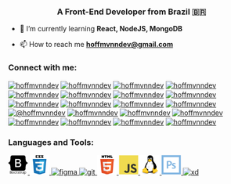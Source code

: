 <h3 align="center">A Front-End Developer from Brazil 🇧🇷 </h3>

- 🌱 I’m currently learning **React, NodeJS, MongoDB**

- 📫 How to reach me **hoffmvnndev@gmail.com**

<h3 align="left">Connect with me:</h3>
<p align="left">
<a href="https://codepen.io/hoffmvnndev" target="blank"><img align="center" src="https://raw.githubusercontent.com/rahuldkjain/github-profile-readme-generator/master/src/images/icons/Social/codepen.svg" alt="hoffmvnndev" height="30" width="40" /></a>
<a href="https://dev.to/hoffmvnndev" target="blank"><img align="center" src="https://raw.githubusercontent.com/rahuldkjain/github-profile-readme-generator/master/src/images/icons/Social/devto.svg" alt="hoffmvnndev" height="30" width="40" /></a>
<a href="https://twitter.com/hoffmvnndev" target="blank"><img align="center" src="https://raw.githubusercontent.com/rahuldkjain/github-profile-readme-generator/master/src/images/icons/Social/twitter.svg" alt="hoffmvnndev" height="30" width="40" /></a>
<a href="https://linkedin.com/in/hoffmvnndev" target="blank"><img align="center" src="https://raw.githubusercontent.com/rahuldkjain/github-profile-readme-generator/master/src/images/icons/Social/linked-in-alt.svg" alt="hoffmvnndev" height="30" width="40" /></a>
<a href="https://stackoverflow.com/users/hoffmvnndev" target="blank"><img align="center" src="https://raw.githubusercontent.com/rahuldkjain/github-profile-readme-generator/master/src/images/icons/Social/stack-overflow.svg" alt="hoffmvnndev" height="30" width="40" /></a>
<a href="https://codesandbox.com/hoffmvnndev" target="blank"><img align="center" src="https://raw.githubusercontent.com/rahuldkjain/github-profile-readme-generator/master/src/images/icons/Social/codesandbox.svg" alt="hoffmvnndev" height="30" width="40" /></a>
<a href="https://kaggle.com/hoffmvnndev" target="blank"><img align="center" src="https://raw.githubusercontent.com/rahuldkjain/github-profile-readme-generator/master/src/images/icons/Social/kaggle.svg" alt="hoffmvnndev" height="30" width="40" /></a>
<a href="https://fb.com/hoffmvnndev" target="blank"><img align="center" src="https://raw.githubusercontent.com/rahuldkjain/github-profile-readme-generator/master/src/images/icons/Social/facebook.svg" alt="hoffmvnndev" height="30" width="40" /></a>
<a href="https://instagram.com/hoffmvnndev" target="blank"><img align="center" src="https://raw.githubusercontent.com/rahuldkjain/github-profile-readme-generator/master/src/images/icons/Social/instagram.svg" alt="hoffmvnndev" height="30" width="40" /></a>
<a href="https://dribbble.com/hoffmvnndev" target="blank"><img align="center" src="https://raw.githubusercontent.com/rahuldkjain/github-profile-readme-generator/master/src/images/icons/Social/dribbble.svg" alt="hoffmvnndev" height="30" width="40" /></a>
<a href="https://www.behance.net/hoffmvnndev" target="blank"><img align="center" src="https://raw.githubusercontent.com/rahuldkjain/github-profile-readme-generator/master/src/images/icons/Social/behance.svg" alt="hoffmvnndev" height="30" width="40" /></a>
<a href="https://hashnode.com/hoffmvnndev" target="blank"><img align="center" src="https://raw.githubusercontent.com/rahuldkjain/github-profile-readme-generator/master/src/images/icons/Social/hashnode.svg" alt="hoffmvnndev" height="30" width="40" /></a>
<a href="https://medium.com/@hoffmvnndev" target="blank"><img align="center" src="https://raw.githubusercontent.com/rahuldkjain/github-profile-readme-generator/master/src/images/icons/Social/medium.svg" alt="@hoffmvnndev" height="30" width="40" /></a>
<a href="https://www.youtube.com/c/hoffmvnndev" target="blank"><img align="center" src="https://raw.githubusercontent.com/rahuldkjain/github-profile-readme-generator/master/src/images/icons/Social/youtube.svg" alt="hoffmvnndev" height="30" width="40" /></a>
<a href="https://www.codechef.com/users/hoffmvnndev" target="blank"><img align="center" src="https://cdn.jsdelivr.net/npm/simple-icons@3.1.0/icons/codechef.svg" alt="hoffmvnndev" height="30" width="40" /></a>
<a href="https://www.hackerrank.com/hoffmvnndev" target="blank"><img align="center" src="https://raw.githubusercontent.com/rahuldkjain/github-profile-readme-generator/master/src/images/icons/Social/hackerrank.svg" alt="hoffmvnndev" height="30" width="40" /></a>
<a href="https://codeforces.com/profile/hoffmvnndev" target="blank"><img align="center" src="https://raw.githubusercontent.com/rahuldkjain/github-profile-readme-generator/master/src/images/icons/Social/codeforces.svg" alt="hoffmvnndev" height="30" width="40" /></a>
<a href="https://www.leetcode.com/hoffmvnndev" target="blank"><img align="center" src="https://raw.githubusercontent.com/rahuldkjain/github-profile-readme-generator/master/src/images/icons/Social/leet-code.svg" alt="hoffmvnndev" height="30" width="40" /></a>
<a href="https://www.hackerearth.com/hoffmvnndev" target="blank"><img align="center" src="https://raw.githubusercontent.com/rahuldkjain/github-profile-readme-generator/master/src/images/icons/Social/hackerearth.svg" alt="hoffmvnndev" height="30" width="40" /></a>
<a href="https://www.topcoder.com/members/hoffmvnndev" target="blank"><img align="center" src="https://raw.githubusercontent.com/rahuldkjain/github-profile-readme-generator/master/src/images/icons/Social/topcoder.svg" alt="hoffmvnndev" height="30" width="40" /></a>
</p>

<h3 align="left">Languages and Tools:</h3>
<p align="left"> <a href="https://getbootstrap.com" target="_blank" rel="noreferrer"> <img src="https://raw.githubusercontent.com/devicons/devicon/master/icons/bootstrap/bootstrap-plain-wordmark.svg" alt="bootstrap" width="40" height="40"/> </a> <a href="https://www.w3schools.com/css/" target="_blank" rel="noreferrer"> <img src="https://raw.githubusercontent.com/devicons/devicon/master/icons/css3/css3-original-wordmark.svg" alt="css3" width="40" height="40"/> </a> <a href="https://www.figma.com/" target="_blank" rel="noreferrer"> <img src="https://www.vectorlogo.zone/logos/figma/figma-icon.svg" alt="figma" width="40" height="40"/> </a> <a href="https://git-scm.com/" target="_blank" rel="noreferrer"> <img src="https://www.vectorlogo.zone/logos/git-scm/git-scm-icon.svg" alt="git" width="40" height="40"/> </a> <a href="https://www.w3.org/html/" target="_blank" rel="noreferrer"> <img src="https://raw.githubusercontent.com/devicons/devicon/master/icons/html5/html5-original-wordmark.svg" alt="html5" width="40" height="40"/> </a> <a href="https://developer.mozilla.org/en-US/docs/Web/JavaScript" target="_blank" rel="noreferrer"> <img src="https://raw.githubusercontent.com/devicons/devicon/master/icons/javascript/javascript-original.svg" alt="javascript" width="40" height="40"/> </a> <a href="https://www.linux.org/" target="_blank" rel="noreferrer"> <img src="https://raw.githubusercontent.com/devicons/devicon/master/icons/linux/linux-original.svg" alt="linux" width="40" height="40"/> </a> <a href="https://www.photoshop.com/en" target="_blank" rel="noreferrer"> <img src="https://raw.githubusercontent.com/devicons/devicon/master/icons/photoshop/photoshop-line.svg" alt="photoshop" width="40" height="40"/> </a> <a href="https://www.adobe.com/products/xd.html" target="_blank" rel="noreferrer"> <img src="https://cdn.worldvectorlogo.com/logos/adobe-xd.svg" alt="xd" width="40" height="40"/> </a> </p>
